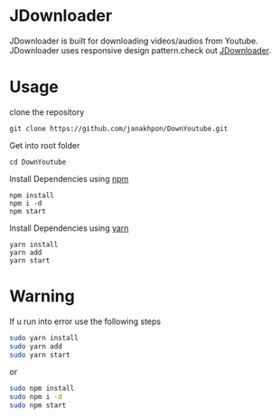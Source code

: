 # JDownloader
 JDownloader is built for downloading videos/audios from Youtube. JDownloader uses responsive design pattern.check out [JDownloader](https://github.com/janakhpon/DownYoutube.git).



# Usage

clone the repository

    git clone https://github.com/janakhpon/DownYoutube.git

Get into root folder

    cd DownYoutube

Install Dependencies using [npm](https://www.npmjs.com/)

    npm install
    npm i -d
    npm start

Install Dependencies using [yarn](https://yarnpkg.com/en/)

    yarn install
    yarn add
    yarn start




# Warning
If u run into error use the following steps

```bash
sudo yarn install
sudo yarn add
sudo yarn start
```
or

```bash
sudo npm install
sudo npm i -d
sudo npm start
```

